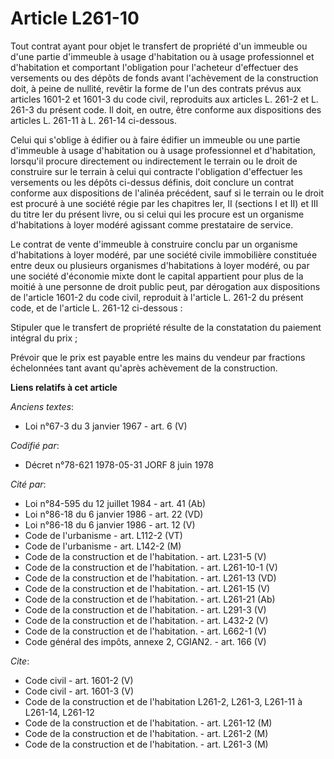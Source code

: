 # Article L261-10

Tout contrat ayant pour objet le transfert de propriété d'un immeuble ou d'une partie d'immeuble à usage d'habitation ou à
usage professionnel et d'habitation et comportant l'obligation pour l'acheteur d'effectuer des versements ou des dépôts de
fonds avant l'achèvement de la construction doit, à peine de nullité, revêtir la forme de l'un des contrats prévus aux
articles 1601-2 et 1601-3 du code civil, reproduits aux articles L. 261-2 et L. 261-3 du présent code. Il doit, en outre,
être conforme aux dispositions des articles L. 261-11 à L. 261-14 ci-dessous.

Celui qui s'oblige à édifier ou à faire édifier un immeuble ou une partie d'immeuble à usage d'habitation ou à usage
professionnel et d'habitation, lorsqu'il procure directement ou indirectement le terrain ou le droit de construire sur le
terrain à celui qui contracte l'obligation d'effectuer les versements ou les dépôts ci-dessus définis, doit conclure un
contrat conforme aux dispositions de l'alinéa précédent, sauf si le terrain ou le droit est procuré à une société régie par
les chapitres Ier, II (sections I et II) et III du titre Ier du présent livre, ou si celui qui les procure est un organisme
d'habitations à loyer modéré agissant comme prestataire de service.

Le contrat de vente d'immeuble à construire conclu par un organisme d'habitations à loyer modéré, par une société civile
immobilière constituée entre deux ou plusieurs organismes d'habitations à loyer modéré, ou par une société d'économie mixte
dont le capital appartient pour plus de la moitié à une personne de droit public peut, par dérogation aux dispositions de
l'article 1601-2 du code civil, reproduit à l'article L. 261-2 du présent code, et de l'article L. 261-12 ci-dessous :

Stipuler que le transfert de propriété résulte de la constatation du paiement intégral du prix ;

Prévoir que le prix est payable entre les mains du vendeur par fractions échelonnées tant avant qu'après achèvement de la
construction.

**Liens relatifs à cet article**

_Anciens textes_:

  - Loi n°67-3 du 3 janvier 1967 - art. 6 (V)

_Codifié par_:

  - Décret n°78-621 1978-05-31 JORF 8 juin 1978

_Cité par_:

  - Loi n°84-595 du 12 juillet 1984 - art. 41 (Ab)
  - Loi n°86-18 du 6 janvier 1986 - art. 22 (VD)
  - Loi n°86-18 du 6 janvier 1986 - art. 12 (V)
  - Code de l'urbanisme - art. L112-2 (VT)
  - Code de l'urbanisme - art. L142-2 (M)
  - Code de la construction et de l'habitation. - art. L231-5 (V)
  - Code de la construction et de l'habitation. - art. L261-10-1 (V)
  - Code de la construction et de l'habitation. - art. L261-13 (VD)
  - Code de la construction et de l'habitation. - art. L261-15 (V)
  - Code de la construction et de l'habitation. - art. L261-21 (Ab)
  - Code de la construction et de l'habitation. - art. L291-3 (V)
  - Code de la construction et de l'habitation. - art. L432-2 (V)
  - Code de la construction et de l'habitation. - art. L662-1 (V)
  - Code général des impôts, annexe 2, CGIAN2. - art. 166 (V)

_Cite_:

  - Code civil - art. 1601-2 (V)
  - Code civil - art. 1601-3 (V)
  - Code de la construction et de l'habitation L261-2, L261-3, L261-11 à L261-14, L261-12
  - Code de la construction et de l'habitation. - art. L261-12 (M)
  - Code de la construction et de l'habitation. - art. L261-2 (M)
  - Code de la construction et de l'habitation. - art. L261-3 (M)
